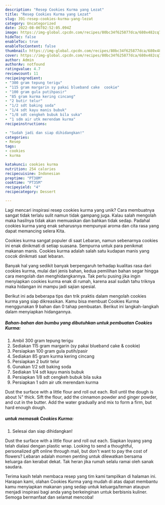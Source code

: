 ```yaml
---
description: "Resep Cookies Kurma yang Lezat"
title: "Resep Cookies Kurma yang Lezat"
slug: 391-resep-cookies-kurma-yang-lezat
category: Uncategorized
date: 2022-08-06T02:52:05.094Z
image: https://img-global.cpcdn.com/recipes/80bc34f625877dca/680x482cq70/cookies-kurma-foto-resep-utama.jpg
hideToc: false
enableToc: true
enableTocContent: false
thumbnail: https://img-global.cpcdn.com/recipes/80bc34f625877dca/680x482cq70/cookies-kurma-foto-resep-utama.jpg
cover: https://img-global.cpcdn.com/recipes/80bc34f625877dca/680x482cq70/cookies-kurma-foto-resep-utama.jpg
author: Admin
authorAv: notfound
ratingvalue: 4.7
reviewcount: 11
recipeingredient:
- "300 gram tepung terigu"
- "115 gram margarin sy pakai blueband cake  cookie"
- "100 gram gula putihpasir"
- "85 gram kurma kering cincang"
- "2 butir telur"
- "1/2 sdt baking soda"
- "1/4 sdt kayu manis bubuk"
- "1/8 sdt cengkeh bubuk bila suka"
- "1 sdm air utk merendam kurma"
recipeinstructions:

- "Sudah jadi dan siap dihidangkan!"
categories:
- Resep
tags:
- cookies
- kurma

katakunci: cookies kurma 
nutrition: 254 calories
recipecuisine: Indonesian
preptime: "PT38M"
cooktime: "PT35M"
recipeyield: "4"
recipecategory: Dessert

---
```





Lagi mencari inspirasi resep cookies kurma yang unik? Cara membuatnya sangat tidak terlalu sulit namun tidak gampang juga. Kalau salah mengolah maka hasilnya tidak akan memuaskan dan bahkan tidak sedap. Padahal cookies kurma yang enak seharusnya mempunyai aroma dan cita rasa yang dapat memancing selera Kita.





Cookies kurma sangat populer di saat Lebaran, namun sebenarnya cookies ini enak dinikmati di setiap suasana. Sempurna untuk para penikmat makanan manis. Cookies kurma adalah salah satu kudapan manis yang cocok dinikmati saat lebaran.

Banyak hal yang sedikit banyak berpengaruh terhadap kualitas rasa dari cookies kurma, mulai dari jenis bahan, kedua pemilihan bahan segar hingga cara mengolah dan menghidangkannya. Tak perlu pusing jika ingin menyiapkan cookies kurma enak di rumah, karena asal sudah tahu triknya maka hidangan ini mampu jadi sajian spesial.






Berikut ini ada beberapa tips dan trik praktis dalam mengolah cookies kurma yang siap dikreasikan. Kamu bisa membuat Cookies Kurma menggunakan 9 bahan dan 0 tahap pembuatan. Berikut ini langkah-langkah dalam menyiapkan hidangannya.

<!--inarticleads1-->

##### Bahan-bahan dan bumbu yang dibutuhkan untuk pembuatan Cookies Kurma:

1. Ambil 300 gram tepung terigu
1. Sediakan 115 gram margarin (sy pakai blueband cake &amp; cookie)
1. Persiapkan 100 gram gula putih/pasir
1. Sediakan 85 gram kurma kering cincang
1. Persiapkan 2 butir telur
1. Gunakan 1/2 sdt baking soda
1. Sediakan 1/4 sdt kayu manis bubuk
1. Persiapkan 1/8 sdt cengkeh bubuk bila suka
1. Persiapkan 1 sdm air utk merendam kurma


Dust the surface with a little flour and roll out each. Roll until the dough is about ¼&#34; thick. Sift the flour, add the cinnamon powder and ginger powder, and cut in the butter. Add the water gradually and mix to form a firm, but hard enough dough. 

<!--inarticleads2-->

#####  untuk memasak Cookies Kurma:


1. Selesai dan siap dihidangkan!

Dust the surface with a little flour and roll out each. Siapkan loyang yang telah dialasi dengan plastic wrap. Looking to send a thoughtful, personalized gift online through mail, but don&#39;t want to pay the cost of flowers? Lebaran adalah momen penting untuk dilewatkan bersama keluarga dan kerabat dekat. Tak heran jika rumah selalu ramai oleh sanak saudara. 

Terima kasih telah membaca resep yang tim kami tampilkan di halaman ini. Harapan kami, olahan Cookies Kurma yang mudah di atas dapat membantu kamu menyiapkan makanan yang sedap untuk keluarga/teman ataupun menjadi inspirasi bagi anda yang berkeinginan untuk berbisnis kuliner. Semoga bermanfaat dan selamat mencoba!
